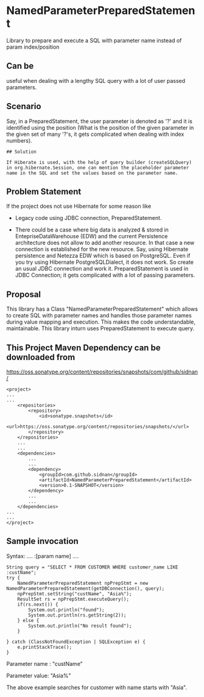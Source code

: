 # NamedParameterPreparedStatement
Library to prepare and execute a SQL with parameter name instead of param index/position


## Can be 

useful when dealing with a lengthy SQL query with a lot of user passed parameters. 


## Scenario

Say, in a PreparedStatement, the user parameter is denoted as '?' and it is identified using the position (What is the position of the given parameter in the given set of many '?'s, it gets complicated when dealing with index numbers).

```
## Solution

If Hiberate is used, with the help of query builder (createSQLQuery) in org.hibernate.Session, one can mention the placeholder parameter name in the SQL and set the values based on the parameter name.
```


## Problem Statement

If the project does not use Hibernate for some reason like

* Legacy code using JDBC connection, PreparedStatement.

* There could be a case where big data is analyzed & stored in EntepriseDataWarehouse (EDW) and the current Persistence architecture does not allow to add another resource. In that case a new connection is established for the new resource. Say, using Hibernate persistence and Netezza EDW which is based on PostgreSQL. Even if you try using Hibernate PostgreSQLDialect, it does not work. So create an usual JDBC connection and work it. PreparedStatement is used in JDBC Connection; it gets complicated with a lot of passing parameters.


## Proposal

This library has a Class "NamedParameterPreparedStatement" which allows to create SQL with parameter names and handles those parameter names during value mapping and execution. This makes the code understandable, maintainable. This library inturn uses PreparedStatement to execute query.



## This Project Maven Dependency can be downloaded from

https://oss.sonatype.org/content/repositories/snapshots/com/github/sidnan/


```
<project>
...
...
	<repositories>
		<repository>
			<id>sonatype.snapshots</id>
			<url>https://oss.sonatype.org/content/repositories/snapshots/</url>		
		</repository>
	</repositories>
	...
	...
	<dependencies>
		...
		...
		<dependency>
			<groupId>com.github.sidnan</groupId>
			<artifactId>NamedParameterPreparedStatement</artifactId>
			<version>0.1-SNAPSHOT</version>
		</dependency>
		...
		...
	</dependencies>
...
...
</project>
```


## Sample invocation

Syntax: .... :[param name] ....
 
```
String query = "SELECT * FROM CUSTOMER WHERE customer_name LIKE :custName";
try {
	NamedParameterPreparedStatement npPrepStmt = new NamedParameterPreparedStatement(getDBConnection(), query);
	npPrepStmt.setString("custName", "Asia%");
	ResultSet rs = npPrepStmt.executeQuery();
	if(rs.next()) {
		System.out.println("found");
		System.out.println(rs.getString(2));
	} else {
		System.out.println("No result found");
	}
 
} catch (ClassNotFoundException | SQLException e) {
	e.printStackTrace();
}
```

Parameter name : "custName"

Parameter value: "Asia%"

The above example searches for customer with name starts with "Asia".
